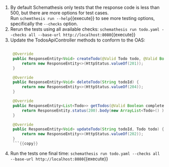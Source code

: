 1. By default Schemathesis only tests that the response code is less than 500, but there are more options for test cases.  
   Run `schemthesis run --help`{{execute}} to see more testing options, specifically the `--checks` option.
2. Rerun the tests using all available checks: `schemathesis run todo.yaml --checks all --base-url http://localhost:8080`{{execute}}
3. Update the TodosApiController methods to conform to the OAS:
   ```java
   
    @Override
    public ResponseEntity<Void> createTodo(@Valid Todo todo, @Valid Boolean completed) {
        return new ResponseEntity<>(HttpStatus.valueOf(201));
    }

    @Override
    public ResponseEntity<Void> deleteTodo(String todoId) {
        return new ResponseEntity<>(HttpStatus.valueOf(204));
    }

    @Override
    public ResponseEntity<List<Todo>> getTodos(@Valid Boolean completed) {
        return ResponseEntity.status(200).body(new ArrayList<Todo>() );
    }

    @Override
    public ResponseEntity<Void> updateTodo(String todoId, Todo todo) {
        return new ResponseEntity<>(HttpStatus.valueOf(202));
    }
    ```{{copy}}
4. Run the tests one final time: `schemathesis run todo.yaml --checks all --base-url http://localhost:8080`{{execute}}
